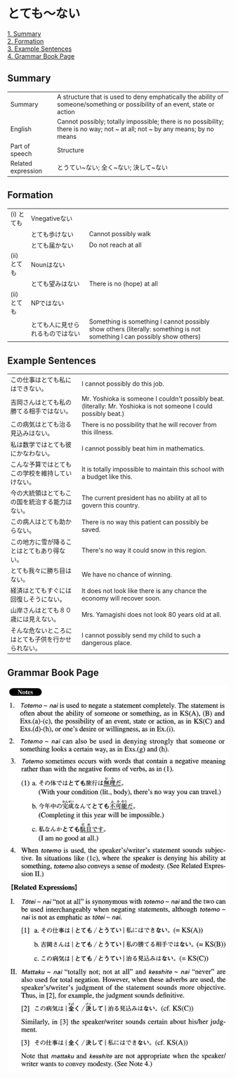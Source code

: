 # とても～ない

[1. Summary](#summary)<br>
[2. Formation](#formation)<br>
[3. Example Sentences](#example-sentences)<br>
[4. Grammar Book Page](#grammar-book-page)<br>


## Summary

<table><tr>   <td>Summary</td>   <td>A structure that is used to deny emphatically the ability of someone/something or possibility of an event, state or action</td></tr><tr>   <td>English</td>   <td>Cannot possibly; totally impossible; there is no possibility; there is no way; not ~ at all; not ~ by any means; by no means</td></tr><tr>   <td>Part of speech</td>   <td>Structure</td></tr><tr>   <td>Related expression</td>   <td>とうてい~ない; 全く~ない; 決して~ない</td></tr></table>

## Formation

<table class="table"><tbody><tr class="tr head"><td class="td"><span class="numbers">(i)</span> <span class="concept">とても</span></td><td class="td"><span>Vnegative</span><span class="concept">ない</span></td><td class="td"></td></tr><tr class="tr"><td class="td"></td><td class="td"><span class="concept">とても</span><span>歩け</span><span class="concept">ない</span></td><td class="td"><span>Cannot possibly walk</span></td></tr><tr class="tr"><td class="td"></td><td class="td"><span class="concept">とても</span><span>届か</span><span class="concept">ない</span></td><td class="td"><span>Do not reach at all</span></td></tr><tr class="tr head"><td class="td"><span class="numbers">(ii)</span> <span class="concept">とても</span></td><td class="td"><span>Nounは</span><span class="concept">ない</span></td><td class="td"></td></tr><tr class="tr"><td class="td"></td><td class="td"><span class="concept">とても</span><span>望みは</span><span class="concept">ない</span></td><td class="td"><span>There is no (hope) at all</span></td></tr><tr class="tr head"><td class="td"><span class="numbers">(ii)</span> <span class="concept">とても</span></td><td class="td"><span>NPでは</span><span class="concept">ない</span></td><td class="td"></td></tr><tr class="tr"><td class="td"></td><td class="td"><span class="concept">とても</span><span>人に見せられるものでは</span><span class="concept">ない</span></td><td class="td"><span>Something is something I cannot possibly show others (literally: something is not something I can possibly show others)</span> </td></tr></tbody></table>

## Example Sentences

<table><tr>   <td>この仕事はとても私にはできない。</td>   <td>I cannot possibly do this job.</td></tr><tr>   <td>吉岡さんはとても私の勝てる相手ではない。</td>   <td>Mr. Yoshioka is someone I couldn't possibly beat. (literally: Mr. Yoshioka is not someone I could possibly beat.)</td></tr><tr>   <td>この病気はとても治る見込みはない。</td>   <td>There is no possibility that he will recover from this illness.</td></tr><tr>   <td>私は数学ではとても彼にかなわない。</td>   <td>I cannot possibly beat him in mathematics.</td></tr><tr>   <td>こんな予算ではとてもこの学校を維持していけない。</td>   <td>It is totally impossible to maintain this school with a budget like this.</td></tr><tr>   <td>今の大統領はとてもこの国を統治する能力はない。</td>   <td>The current president has no ability at all to govern this country.</td></tr><tr>   <td>この病人はとても助からない。</td>   <td>There is no way this patient can possibly be saved.</td></tr><tr>   <td>この地方に雪が降ることはとてもあり得ない。</td>   <td>There's no way it could snow in this region.</td></tr><tr>   <td>とても我々に勝ち目はない。</td>   <td>We have no chance of winning.</td></tr><tr>   <td>経済はとてもすぐには回復しそうにない。</td>   <td>It does not look like there is any chance the economy will recover soon.</td></tr><tr>   <td>山岸さんはとても８０歳には見えない。</td>   <td>Mrs. Yamagishi does not look 80 years old at all.</td></tr><tr>   <td>そんな危ないところにはとても子供を行かせられない。</td>   <td>I cannot possibly send my child to such a dangerous place.</td></tr></table>

## Grammar Book Page

![](../img/Advancedとても～ない.png)

